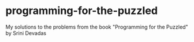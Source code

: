 # programming-for-the-puzzled
My solutions to the problems from the book "Programming for the Puzzled" by Srini Devadas
